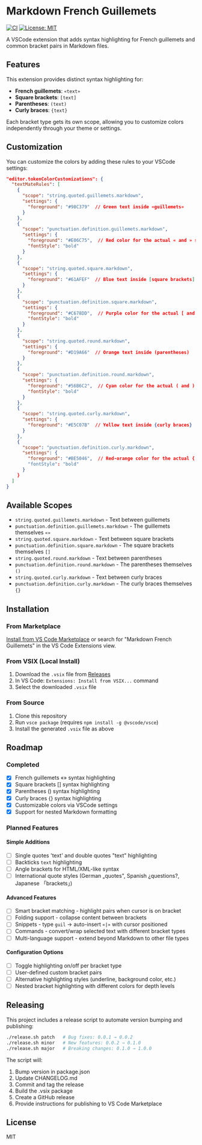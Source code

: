 # Markdown French Guillemets

[![CI](https://github.com/peacockery-studio/markdown-guillemets/actions/workflows/ci.yml/badge.svg)](https://github.com/peacockery-studio/markdown-guillemets/actions/workflows/ci.yml)
[![License: MIT](https://img.shields.io/badge/License-MIT-yellow.svg)](https://opensource.org/licenses/MIT)

A VSCode extension that adds syntax highlighting for French guillemets and common bracket pairs in Markdown files.

## Features

This extension provides distinct syntax highlighting for:

- **French guillemets**: `«text»`
- **Square brackets**: `[text]`
- **Parentheses**: `(text)`
- **Curly braces**: `{text}`

Each bracket type gets its own scope, allowing you to customize colors independently through your theme or settings.

## Customization

You can customize the colors by adding these rules to your VSCode settings:

```json
"editor.tokenColorCustomizations": {
  "textMateRules": [
    {
      "scope": "string.quoted.guillemets.markdown",
      "settings": {
        "foreground": "#98C379"  // Green text inside «guillemets»
      }
    },
    {
      "scope": "punctuation.definition.guillemets.markdown",
      "settings": {
        "foreground": "#E06C75",  // Red color for the actual « and » symbols
        "fontStyle": "bold"
      }
    },
    {
      "scope": "string.quoted.square.markdown",
      "settings": {
        "foreground": "#61AFEF"  // Blue text inside [square brackets]
      }
    },
    {
      "scope": "punctuation.definition.square.markdown",
      "settings": {
        "foreground": "#C678DD",  // Purple color for the actual [ and ] symbols
        "fontStyle": "bold"
      }
    },
    {
      "scope": "string.quoted.round.markdown",
      "settings": {
        "foreground": "#D19A66"  // Orange text inside (parentheses)
      }
    },
    {
      "scope": "punctuation.definition.round.markdown",
      "settings": {
        "foreground": "#56B6C2",  // Cyan color for the actual ( and ) symbols
        "fontStyle": "bold"
      }
    },
    {
      "scope": "string.quoted.curly.markdown",
      "settings": {
        "foreground": "#E5C07B"  // Yellow text inside {curly braces}
      }
    },
    {
      "scope": "punctuation.definition.curly.markdown",
      "settings": {
        "foreground": "#BE5046",  // Red-orange color for the actual { and } symbols
        "fontStyle": "bold"
      }
    }
  ]
}
```

## Available Scopes

- `string.quoted.guillemets.markdown` - Text between guillemets
- `punctuation.definition.guillemets.markdown` - The guillemets themselves `«»`
- `string.quoted.square.markdown` - Text between square brackets
- `punctuation.definition.square.markdown` - The square brackets themselves `[]`
- `string.quoted.round.markdown` - Text between parentheses
- `punctuation.definition.round.markdown` - The parentheses themselves `()`
- `string.quoted.curly.markdown` - Text between curly braces
- `punctuation.definition.curly.markdown` - The curly braces themselves `{}`

## Installation

### From Marketplace

[Install from VS Code Marketplace](https://marketplace.visualstudio.com/items?itemName=PeacockeryStudio.markdown-guillemets) or search for "Markdown French Guillemets" in the VS Code Extensions view.

### From VSIX (Local Install)

1. Download the `.vsix` file from [Releases](https://github.com/peacockery-studio/markdown-guillemets/releases)
2. In VS Code: `Extensions: Install from VSIX...` command
3. Select the downloaded `.vsix` file

### From Source

1. Clone this repository
2. Run `vsce package` (requires `npm install -g @vscode/vsce`)
3. Install the generated `.vsix` file as above

## Roadmap

### Completed

- [x] French guillemets «» syntax highlighting
- [x] Square brackets [] syntax highlighting  
- [x] Parentheses () syntax highlighting
- [x] Curly braces {} syntax highlighting
- [x] Customizable colors via VSCode settings
- [x] Support for nested Markdown formatting

### Planned Features

#### Simple Additions

- [ ] Single quotes 'text' and double quotes "text" highlighting
- [ ] Backticks `text` highlighting
- [ ] Angle brackets <text> for HTML/XML-like syntax
- [ ] International quote styles (German „quotes", Spanish ¿questions?, Japanese 「brackets」)

#### Advanced Features

- [ ] Smart bracket matching - highlight pairs when cursor is on bracket
- [ ] Folding support - collapse content between brackets
- [ ] Snippets - type `guil` → auto-insert `«|»` with cursor positioned
- [ ] Commands - convert/wrap selected text with different bracket types
- [ ] Multi-language support - extend beyond Markdown to other file types

#### Configuration Options

- [ ] Toggle highlighting on/off per bracket type
- [ ] User-defined custom bracket pairs
- [ ] Alternative highlighting styles (underline, background color, etc.)
- [ ] Nested bracket highlighting with different colors for depth levels

## Releasing

This project includes a release script to automate version bumping and publishing:

```bash
./release.sh patch   # Bug fixes: 0.0.1 → 0.0.2
./release.sh minor   # New features: 0.0.2 → 0.1.0  
./release.sh major   # Breaking changes: 0.1.0 → 1.0.0
```

The script will:
1. Bump version in package.json
2. Update CHANGELOG.md
3. Commit and tag the release
4. Build the .vsix package
5. Create a GitHub release
6. Provide instructions for publishing to VS Code Marketplace

## License

MIT
